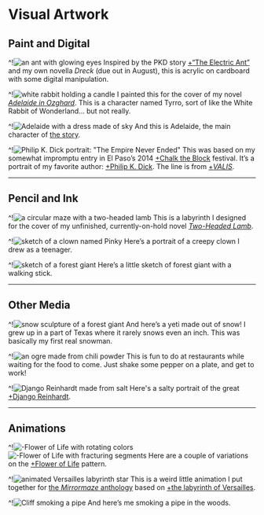 # Visual Artwork

## Paint and Digital

^!![an ant with glowing eyes](electric-ant)
Inspired by the PKD story [+“The Electric Ant”](https://en.wikipedia.org/wiki/The_Electric_Ant) and my own novella *Dreck* (due out in August), this is acrylic on cardboard with some digital manipulation.

^!![white rabbit holding a candle](tyrro-rabbit-painting)
I painted this for the cover of my novel [*Adelaide in Ozghard*](https://ozghard.com/books). This is a character named Tyrro, sort of like the White Rabbit of Wonderland… but not really.

^!![Adelaide with a dress made of sky](adelaide-sky)
And this is Adelaide, the main character of [the story](https://ozghard.com/books)</a>.

^!![Philip K. Dick portrait: "The Empire Never Ended"](pkd-tene)
This was based on my somewhat impromptu entry in El Paso’s 2014 [+Chalk the Block](http://www.chalktheblock.com/) festival. It’s a portrait of my favorite author: [+Philip K. Dick](https://en.wikipedia.org/wiki/Philip_K._Dick). The line is from [+*VALIS*](https://en.wikipedia.org/wiki/Valis_(novel)).

---

## Pencil and Ink

^!![a circular maze with a two-headed lamb](2hl-maze)
This is a labyrinth I designed for the cover of my unfinished, currently-on-hold novel [*Two-Headed Lamb*](/writing).

^!![sketch of a clown named Pinky](pinky-clown-sketch)
Here’s a portrait of a creepy clown I drew as a teenager.

^!![sketch of a forest giant](bigfoot-sketch)
Here’s a little sketch of forest giant with a walking stick.

---

## Other Media

^!![snow sculpture of a forest giant](bigfoot-snow)
And here’s a yeti made out of snow! I grew up in a part of Texas where it rarely snows even an inch. This was basically my first real snowman.

^!![an ogre made from chili powder](ogre-chili-powder)
This is fun to do at restaurants while waiting for the food to come. Just shake some pepper on a plate, and get to work!

^!![Django Reinhardt made from salt](django-salt)
Here's a salty portrait of the great [+Django Reinhardt](https://en.wikipedia.org/wiki/Django_Reinhardt).

---

## Animations

^!![-Flower of Life with rotating colors](anim/flower-spin)
![-Flower of Life with fracturing segments](anim/flower-fracture)
Here are a couple of variations on the [+Flower of Life](https://en.wikipedia.org/wiki/Overlapping_circles_grid) pattern.

^!![animated Versailles labyrinth star](anim/versailles-star)
This is a weird little animation I put together for [the *Mirrormaze* anthology](https://whatisdreampunk.com/mirrormaze) based on [+the labyrinth of Versailles](https://en.wikipedia.org/wiki/The_labyrinth_of_Versailles).

^!![Cliff smoking a pipe](anim/cliff-pipe-colors)
And here’s me smoking a pipe in the woods.
